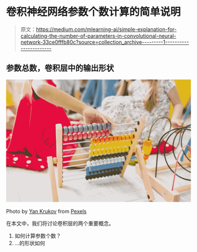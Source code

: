 # 卷积神经网络参数个数计算的简单说明

> 原文：<https://medium.com/mlearning-ai/simple-explanation-for-calculating-the-number-of-parameters-in-convolutional-neural-network-33ce0fffb80c?source=collection_archive---------1----------------------->

## 参数总数，卷积层中的输出形状

![](img/422a81bac27d8288d625f075ba8da5f6.png)

Photo by [Yan Krukov](https://www.pexels.com/@yankrukov?utm_content=attributionCopyText&utm_medium=referral&utm_source=pexels) from [Pexels](https://www.pexels.com/photo/girl-holding-multi-colored-wooden-abacus-8613095/?utm_content=attributionCopyText&utm_medium=referral&utm_source=pexels)

在本文中，我们将讨论卷积层的两个重要概念。

1.  如何计算参数个数？
2.  …的形状如何